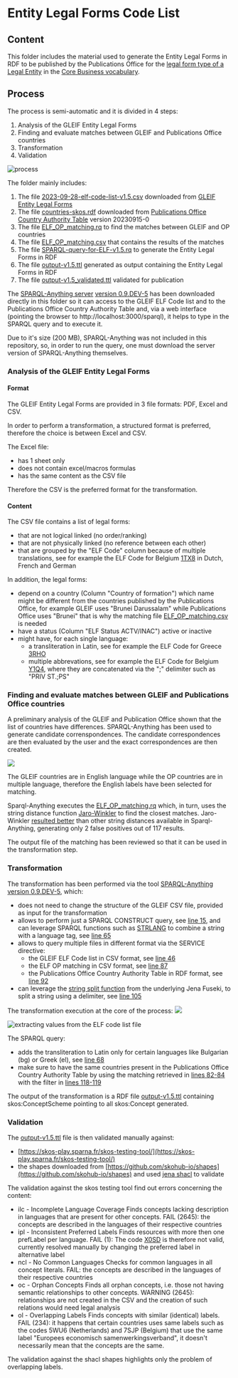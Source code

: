 # Entity Legal Forms Code List

## Content
This folder includes the material used to generate the Entity Legal Forms in RDF to be published by the Publications Office for the [legal form type of a Legal Entity](https://semiceu.github.io/Core-Business-Vocabulary/releases/2.1.0/#LegalEntity%3AlegalFormType) in the [Core Business vocabulary](https://semiceu.github.io/Core-Business-Vocabulary/releases/2.1.0/).

## Process

The process is semi-automatic and it is divided in 4 steps:
1. Analysis of the GLEIF Entity Legal Forms
2. Finding and evaluate matches between GLEIF and Publications Office countries
3. Transformation
4. Validation

![process](doc/process.jpg)   

The folder mainly includes:
1. The file [2023-09-28-elf-code-list-v1.5.csv](2023-09-28-elf-code-list-v1.5.csv) downloaded from [GLEIF Entity Legal Forms](https://www.gleif.org/en/about-lei/code-lists/iso-20275-entity-legal-forms-code-list)
2. The file [countries-skos.rdf](countries-skos.rdf) downloaded from [Publications Office Country Authority Table](https://op.europa.eu/en/web/eu-vocabularies/dataset/-/resource?uri=http://publications.europa.eu/resource/dataset/country) version 20230915-0
3. The file [ELF_OP_matching.rq](ELF_OP_matching.rq) to find the matches between GLEIF and OP countries 
4. The file [ELF_OP_matching.csv](ELF_OP_matching.csv) that contains the results of the matches
5. The file [SPARQL-query-for-ELF-v1.5.rq](SPARQL-query-for-ELF-v1.5.rq) to generate the Entity Legal Forms in RDF
6. The file [output-v1.5.ttl](output-v1.5.ttl) generated as output containing the Entity Legal Forms in RDF
7. The file [output-v1.5_validated.ttl](output-v1.5_validated.ttl) validated for publication

The [SPARQL-Anything server](https://github.com/SPARQL-Anything/sparql.anything#using-the-server) [version 0.9.DEV-5](https://github.com/SPARQL-Anything/sparql.anything/releases/tag/v0.9-DEV.5) has been downloaded directly in this folder so it can access to the GLEIF ELF Code list and to the Publications Office Country Authority Table and, via a web interface (pointing the browser to http://localhost:3000/sparql), it helps to type in the SPARQL query and to execute it. 

Due to it's size (200 MB), SPARQL-Anything was not included in this repository, so, in order to run the query, one must download the server version of SPARQL-Anything themselves.

### Analysis of the GLEIF Entity Legal Forms

#### Format
The GLEIF Entity Legal Forms are provided in 3 file formats: PDF, Excel and CSV.

In order to perform a transformation, a structured format is preferred, therefore the choice is between Excel and CSV.

The Excel file:
* has 1 sheet only
* does not contain excel/macros formulas
* has the same content as the CSV file

Therefore the CSV is the preferred format for the transformation.

#### Content
The CSV file contains a list of legal forms:
* that are not logical linked (no order/ranking)
* that are not physically linked (no reference between each other)
* that are grouped by the "ELF Code" column because of multiple translations, see for example the ELF Code for Belgium [1TX8](https://github.com/SEMICeu/Taxonomy/blob/master/Entity_Legal_Form/2023-09-28-elf-code-list-v1.5.csv#L115-L117) in Dutch, French and German

In addition, the legal forms:
* depend on a country (Column "Country of formation") which name might be different from the countries published by the Publications Office, for example GLEIF uses "Brunei Darussalam" while Publications Office uses "Brunei" that is why the matching file [ELF_OP_matching.csv](ELF_OP_matching.csv) is needed
* have a status (Column "ELF Status ACTV/INAC") active or inactive
* might have, for each single language:
  *  a transliteration in Latin, see for example the ELF Code for Greece [3RHO](https://github.com/SEMICeu/Taxonomy/blob/master/Entity_Legal_Form/2023-09-28-elf-code-list-v1.5.csv#L1413) 
  *  multiple abbrevations, see for example the ELF Code for Belgium [Y1Q4](https://github.com/SEMICeu/Taxonomy/blob/master/Entity_Legal_Form/2023-09-28-elf-code-list-v1.5.csv#L250), where they are concatenated via the ";" delimiter such as "PRIV ST.;PS"
 
### Finding and evaluate matches between GLEIF and Publications Office countries

A preliminary analysis of the GLEIF and Publication Office shown that the list of countries have differences.
SPARQL-Anything has been used to generate candidate correnspondences. The candidate correspondences are then evaluated by the user and the exact correspondences are then created.

![](doc/find_correspondences.jpg)

The GLEIF countries are in English language while the OP countries are in multiple language, therefore the English labels have been selected for matching.

Sparql-Anything executes the [ELF_OP_matching.rq](ELF_OP_matching.rq) which, in turn, uses the string distance function [Jaro-Winkler](https://github.com/SPARQL-Anything/sparql.anything/blob/v0.9-DEV/FUNCTIONS_AND_MAGIC_PROPERTIES.md#fxjarowinklerdistance) to find the closest matches.
Jaro-Winkler [resulted better](string_distance_comparison.csv) than other string distances available in Sparql-Anything,  generating only 2 false positives out of 117 results.  

The output file of the matching has been reviewed so that it can be used in the transformation step.

### Transformation

The transformation has been performed via the tool [SPARQL-Anything](https://github.com/SPARQL-Anything/sparql.anything) [version 0.9.DEV-5](https://github.com/SPARQL-Anything/sparql.anything/releases/tag/v0.9-DEV.5), which:
* does not need to change the structure of the GLEIF CSV file, provided as input for the transformation
* allows to perform just a SPARQL CONSTRUCT query, see [line 15](https://github.com/SEMICeu/Taxonomy/blob/master/Entity_Legal_Form/SPARQL-query-for-ELF-v1.5.rq#L15), and can leverage SPARQL functions such as [STRLANG](https://www.w3.org/TR/sparql11-query/#func-strlang) to combine a string with a language tag, see [line 65](https://github.com/SEMICeu/Taxonomy/blob/master/Entity_Legal_Form/SPARQL-query-for-ELF-v1.5.rq#L65)
* allows to query multiple files in different format via the SERVICE directive:
  * the GLEIF ELF Code list in CSV format, see [line 46](https://github.com/SEMICeu/Taxonomy/blob/master/Entity_Legal_Form/SPARQL-query-for-ELF-v1.5.rq#L46)
  * the ELF OP matching in CSV format, see [line 87](https://github.com/SEMICeu/Taxonomy/blob/master/Entity_Legal_Form/SPARQL-query-for-ELF-v1.5.rq#L87)
  * the Publications Office Country Authority Table in RDF format, see [line 92](https://github.com/SEMICeu/Taxonomy/blob/master/Entity_Legal_Form/SPARQL-query-for-ELF-v1.5.rq#L92) 
* can leverage the [string split function](https://jena.apache.org/documentation/query/library-propfunc.html) from the underlying Jena Fuseki, to split a string using a delimiter, see [line 105]( https://github.com/SEMICeu/Taxonomy/blob/master/Entity_Legal_Form/SPARQL-query-for-ELF-v1.5.rq#L105)

The transformation execution at the core of the process:
![](doc/transformation.jpg)

![extracting values from the ELF code list file](doc/sparql-anything.jpg)

The SPARQL query:
* adds the transliteration to Latin only for certain languages like Bulgarian (bg) or Greek (el), see [line 68](https://github.com/SEMICeu/Taxonomy/blob/master/Entity_Legal_Form/SPARQL-query-for-ELF-v1.5.rq#L68)
* make sure to have the same countries present in the Publications Office Country Authority Table by using the matching retrieved in [lines 82-84](https://github.com/SEMICeu/Taxonomy/blob/master/Entity_Legal_Form/SPARQL-query-for-ELF-v1.5.rq#L82-L84) with the filter in [lines 118-119](https://github.com/SEMICeu/Taxonomy/blob/master/Entity_Legal_Form/SPARQL-query-for-ELF-v1.5.rq#L118-L119)

The output of the transformation is a RDF file [output-v1.5.ttl](output-v1.5.ttl) containing skos:ConceptScheme pointing to all skos:Concept generated.

### Validation
  
The [output-v1.5.ttl](output-v1.5.ttl) file is then validated manually against:

* [https://skos-play.sparna.fr/skos-testing-tool/](https://skos-play.sparna.fr/skos-testing-tool/)
* the shapes downloaded from [https://github.com/skohub-io/shapes](https://github.com/skohub-io/shapes) and used [jena shacl](https://jena.apache.org/documentation/shacl/index.html) to validate

The validation against the skos testing tool find out errors concerning the content:
* ilc - Incomplete Language Coverage	Finds concepts lacking description in languages that are present for other concepts.	FAIL (2645): the concepts are described in the languages of their respective countries
* ipl - Inconsistent Preferred Labels	Finds resources with more then one prefLabel per language.	FAIL (1): The code [X0SD](2023-09-28-elf-code-list-v1.5.csv#L338-L339) is therefore not valid, currently resolved manually by changing the preferred label in alternative label
* ncl - No Common Languages	Checks for common languages in all concept literals.	FAIL: the concepts are described in the languages of their respective countries
* oc - Orphan Concepts	Finds all orphan concepts, i.e. those not having semantic relationships to other concepts.	WARNING (2645): relationships are not created in the CSV and the creation of such relations would need legal analysis
* ol - Overlapping Labels	Finds concepts with similar (identical) labels.	FAIL (234): it happens that certain countries uses same labels such as the codes 5WU6 (Netherlands) and 7SJP (Belgium) that use the same label "Europees economisch samenwerkingsverband", it doesn't necessarily mean that the concepts are the same.

The validation against the shacl shapes highlights only the problem of overlapping labels.


